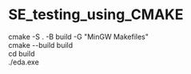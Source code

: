 # SE_testing_using_CMAKE

cmake -S . -B build -G "MinGW Makefiles" <br>
cmake --build build <br>
cd build <br>
./eda.exe
